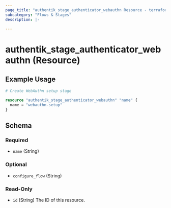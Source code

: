 ```yaml
---
page_title: "authentik_stage_authenticator_webauthn Resource - terraform-provider-authentik"
subcategory: "Flows & Stages"
description: |-
  
---
```


# authentik_stage_authenticator_webauthn (Resource)



## Example Usage

```terraform
# Create WebAuthn setup stage

resource "authentik_stage_authenticator_webauthn" "name" {
  name = "webauthn-setup"
}
```

<!-- schema generated by tfplugindocs -->
## Schema

### Required

- `name` (String)

### Optional

- `configure_flow` (String)

### Read-Only

- `id` (String) The ID of this resource.


